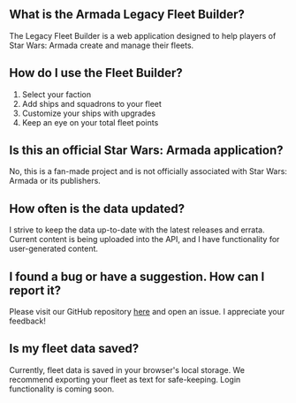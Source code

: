 ## What is the Armada Legacy Fleet Builder?

The Legacy Fleet Builder is a web application designed to help players of Star Wars: Armada create and manage their fleets.

## How do I use the Fleet Builder?

1. Select your faction
2. Add ships and squadrons to your fleet
3. Customize your ships with upgrades
4. Keep an eye on your total fleet points

## Is this an official Star Wars: Armada application?

No, this is a fan-made project and is not officially associated with Star Wars: Armada or its publishers.

## How often is the data updated?

I strive to keep the data up-to-date with the latest releases and errata. Current content is being uploaded into the API, and I have functionality for user-generated content.

## I found a bug or have a suggestion. How can I report it?

Please visit our GitHub repository [here](https://github.com/Polkadoty/armada-list-builder) and open an issue. I appreciate your feedback!

## Is my fleet data saved?

Currently, fleet data is saved in your browser's local storage. We recommend exporting your fleet as text for safe-keeping. Login functionality is coming soon.